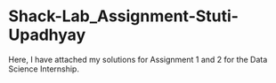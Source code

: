 # Shack-Lab_Assignment-Stuti-Upadhyay

Here, I have attached my solutions for Assignment 1 and 2 for the Data Science Internship.
